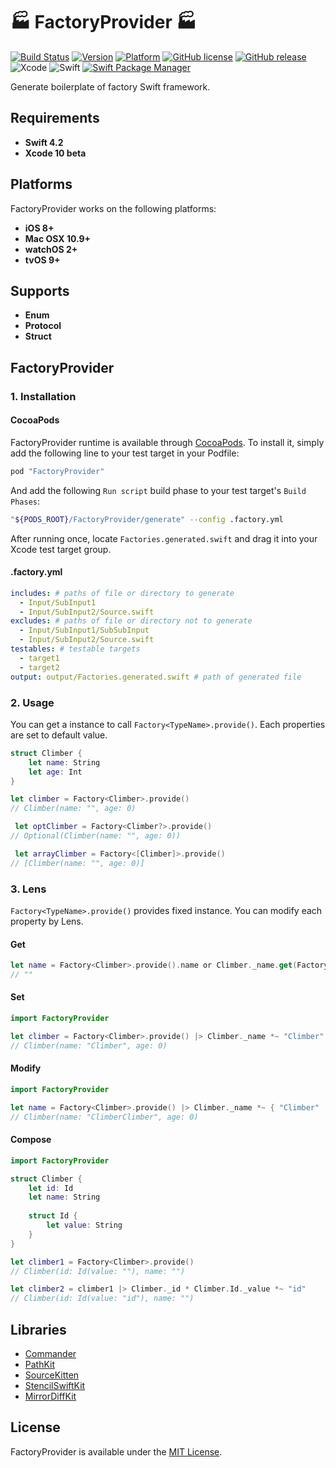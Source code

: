 # :factory: FactoryProvider :factory:

[![Build Status](https://travis-ci.com/Nonchalant/FactoryProvider.svg?branch=master)](https://travis-ci.com/Nonchalant/FactoryProvider)
[![Version](http://img.shields.io/cocoapods/v/FactoryProvider.svg?style=flat)](http://cocoadocs.org/pods/FactoryProvider)
[![Platform](http://img.shields.io/cocoapods/p/FactoryProvider.svg?style=flat)](http://cocoadocs.org/pods/FactoryProvider)
[![GitHub license](https://img.shields.io/badge/license-MIT-lightgrey.svg)](https://raw.githubusercontent.com/Nonchalant/FactoryProvider/master/LICENSE.md)
[![GitHub release](https://img.shields.io/github/release/Nonchalant/FactoryProvider.svg)](https://github.com/Nonchalant/FactoryProvider/releases)
![Xcode](https://img.shields.io/badge/Xcode-10%20beta-brightgreen.svg)
![Swift](https://img.shields.io/badge/Swift-4.2-brightgreen.svg)
[![Swift Package Manager](https://img.shields.io/badge/Swift%20Package%20Manager-4.0.0-brightgreen.svg)](https://github.com/apple/swift-package-manager)

Generate boilerplate of factory Swift framework.


## Requirements

- **Swift 4.2**
- **Xcode 10 beta**


## Platforms

FactoryProvider works on the following platforms:

- **iOS 8+**
- **Mac OSX 10.9+**
- **watchOS 2+**
- **tvOS 9+**


## Supports

- **Enum**
- **Protocol**
- **Struct**


## FactoryProvider

### 1. Installation

#### CocoaPods

FactoryProvider runtime is available through [CocoaPods](http://cocoapods.org). To install it, simply add the following line to your test target in your Podfile:

```Ruby
pod "FactoryProvider"
```

And add the following `Run script` build phase to your test target's `Build Phases`:

```Bash
"${PODS_ROOT}/FactoryProvider/generate" --config .factory.yml
```

After running once, locate `Factories.generated.swift` and drag it into your Xcode test target group.

#### .factory.yml

```yml
includes: # paths of file or directory to generate
  - Input/SubInput1
  - Input/SubInput2/Source.swift
excludes: # paths of file or directory not to generate
  - Input/SubInput1/SubSubInput
  - Input/SubInput2/Source.swift
testables: # testable targets
  - target1
  - target2
output: output/Factories.generated.swift # path of generated file
```

### 2. Usage

You can get a instance to call `Factory<TypeName>.provide()`. Each properties are set to default value.

```swift
struct Climber {
    let name: String
    let age: Int
}

let climber = Factory<Climber>.provide()
// Climber(name: "", age: 0)

 let optClimber = Factory<Climber?>.provide()
// Optional(Climber(name: "", age: 0))

 let arrayClimber = Factory<[Climber]>.provide()
// [Climber(name: "", age: 0)]
```

### 3. Lens

`Factory<TypeName>.provide()` provides fixed instance. You can modify each property by Lens.

#### Get

```swift
let name = Factory<Climber>.provide().name or Climber._name.get(Factory<Climber>.provide())
// ""
```

#### Set

```swift
import FactoryProvider

let climber = Factory<Climber>.provide() |> Climber._name *~ "Climber"
// Climber(name: "Climber", age: 0)
```

#### Modify

```swift
import FactoryProvider

let name = Factory<Climber>.provide() |> Climber._name *~ { "Climber" |> { $0 + $0 } }()
// Climber(name: "ClimberClimber", age: 0)
```

#### Compose

```swift
import FactoryProvider

struct Climber {
    let id: Id
    let name: String
    
    struct Id {
        let value: String
    }
}

let climber1 = Factory<Climber>.provide()
// Climber(id: Id(value: ""), name: "")

let climber2 = climber1 |> Climber._id * Climber.Id._value *~ "id"
// Climber(id: Id(value: "id"), name: "")
```


## Libraries

* [Commander](https://github.com/kylef/Commander)
* [PathKit](https://github.com/kylef/PathKit)
* [SourceKitten](https://github.com/jpsim/SourceKitten)
* [StencilSwiftKit](https://github.com/SwiftGen/StencilSwiftKit)
* [MirrorDiffKit](https://github.com/Kuniwak/MirrorDiffKit)


## License

FactoryProvider is available under the [MIT License](LICENSE).
